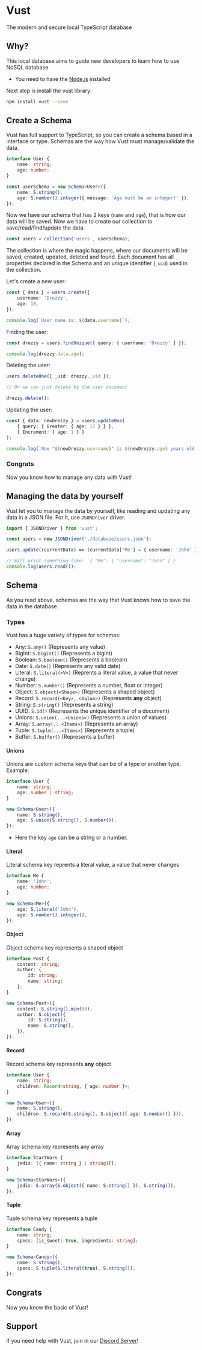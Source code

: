 # Vust

The modern and secure local TypeScript database

## Why?

This local database aims to guide new developers to learn how to use NoSQL database

-   You need to have the [Node.js](http://nodejs.org/) installed

Next step is install the vust library:

```bash
npm install vust --save
```

## Create a Schema

Vust has full support to TypeScript, so you can create a schema based in a interface or type. Schemas are the way how Vust must manage/validate the data.

```ts
interface User {
    name: string;
    age: number;
}

const userSchema = new Schema<User>({
    name: S.string(),
    age: S.number().integer({ message: 'Age must be an integer!' }),
});
```

Now we have our schema that has 2 keys (`name` and `age`), that is how our data will be saved. Now we have to create our collection to save/read/find/update the data.

```ts
const users = collection('users', userSchema);
```

The collection is where the magic happens, where our documents will be saved, created, updated, deleted and found. Each document has all properties declared in the Schema and an unique identifier (`_uid`) used in the collection.

Let's create a new user:

```ts
const { data } = users.create({
    username: 'Drezzy',
    age: 18,
});

console.log(`User name is: ${data.username}`);
```

Finding the user:

```ts
const drezzy = users.findUnique({ query: { username: 'Drezzy' } });

console.log(drezzy.data.age);
```

Deleting the user:

```ts
users.deleteOne({ _uid: drezzy._uid });

// Or we can just delete by the user document

drezzy.delete();
```

Updating the user:

```ts
const { data: newDrezzy } = users.updateOne(
    { query: { Greater: { age: 17 } } },
    { Increment: { age: 1 } }
);

console.log(`Now "${newDrezzy.username}" is ${newDrezzy.age} years old!`);
```

### Congrats

Now you know how to manage any data with Vust!

## Managing the data by yourself

Vust let you to manage the data by yourself, like reading and updating any data in a JSON file. For it, use `JSONDriver` driver.

```ts
import { JSONDriver } from 'vust';

const users = new JSONDriver('./database/users.json');

users.update((currentData) => (currentData['Me'] = { username: 'John' }));

// Will print something like: `{ "Me": { "username": "John" } }`
console.log(users.read());
```

## Schema

As you read above, schemas are the way that Vust knows how to save the data in the database.

### Types

Vust has a huge variety of types for schemas:

-   Any: `S.any()` (Represents any value)
-   BigInt: `S.bigint()` (Represents a bigint)
-   Boolean: `S.boolean()` (Represents a boolean)
-   Date: `S.date()` (Represents any valid date)
-   Literal: `S.literal(<V>)` (Reprents a literal value, a value that never change)
-   Number: `S.number()` (Represents a number, float or integer)
-   Object: `S.object(<Shape>)` (Represents a shaped object)
-   Record: `S.record(<Key>, <Value>)` (Represents **any** object)
-   String: `S.string()` (Represents a string)
-   UUID: `S.id()` (Represents the unique identifier of a document)
-   Unions: `S.union(...<Unions>)` (Represents a union of values)
-   Array: `S.array(...<Items>)` (Represents an array)
-   Tuple: `S.tuple(...<Items>)` (Represents a tuple)
-   Buffer: `S.buffer()` (Represents a buffer)

#### Unions

Unions are custom schema keys that can be of a type or another type. Example:

```ts
interface User {
    name: string;
    age: number | string;
}

new Schema<User>({
    name: S.string(),
    age: S.union(S.string(), S.number()),
});
```

-   Here the key `age` can be a string or a number.

#### Literal

Literal schema key reprents a literal value, a value that never changes

```ts
interface Me {
    name: 'John';
    age: number;
}

new Schema<Me>({
    age: S.literal('John'),
    age: S.number().integer(),
});
```

#### Object

Object schema key represents a shaped object

```ts
interface Post {
    content: string;
    author: {
        id: string;
        name: string;
    };
}

new Schema<Post>({
    content: S.string().min(50),
    author: S.object({
        id: S.string(),
        name: S.string(),
    }),
});
```

#### Record

Record schema key represents **any** object

```ts
interface User {
    name: string;
    children: Record<string, { age: number }>;
}

new Schema<User>({
    name: S.string(),
    children: S.record(S.string(), S.object({ age: S.number() })),
});
```

#### Array

Array schema key represents any array

```ts
interface StartWars {
    jedis: ({ name: string } | string)[];
}

new Schema<StarWars>({
    jedis: S.array(S.object({ name: S.string() }), S.string()),
});
```

#### Tuple

Tuple schema key represents a tuple

```ts
interface Candy {
    name: string;
    specs: [is_sweet: true, ingredients: string];
}

new Schema<Candy>({
    name: S.string(),
    specs: S.tuple(S.literal(true), S.string()),
});
```

## Congrats

Now you know the basic of Vust!

## Support

If you need help with Vust, join in our [Discord Server](https://discord.gg/J2YBETNw)!
